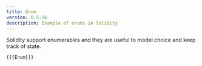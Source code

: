 ```yaml
---
title: Enum
version: 0.5.16
description: Example of enums in Solidity
---
```


Solidity support enumerables and they are useful to model choice and keep track of state.

```solidity
{{{Enum}}}
```

